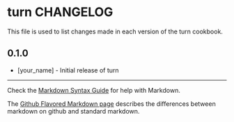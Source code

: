 turn CHANGELOG
==============

This file is used to list changes made in each version of the turn cookbook.

0.1.0
-----
- [your_name] - Initial release of turn

- - -
Check the [Markdown Syntax Guide](http://daringfireball.net/projects/markdown/syntax) for help with Markdown.

The [Github Flavored Markdown page](http://github.github.com/github-flavored-markdown/) describes the differences between markdown on github and standard markdown.
